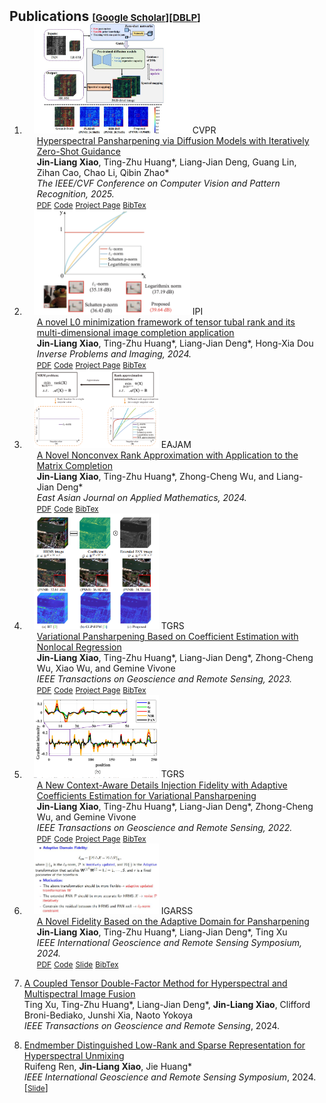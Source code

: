 
<h2 id="publications" style="margin: 2px 0px -15px;">Publications <temp style="font-size:15px;">[</temp><a href="https://scholar.google.com.hk/citations?user=g5xlNmkAAAAJ&hl=zh-CN&oi=sra" target="_blank" style="font-size:15px;">Google Scholar</a><temp style="font-size:15px;">]</temp><temp style="font-size:15px;">[</temp><a href="https://dblp.org/pid/318/0717.html" target="_blank" style="font-size:15px;">DBLP</a><temp style="font-size:15px;">]</temp></h2>

<div class="publications">
<ol class="bibliography">






<li>
<div class="pub-row">
  <div class="col-sm-3 abbr" style="position: relative;padding-right: 15px;padding-left: 15px;">
    <img src="assets/img/cvpr25.jpg" width="250px" class="teaser img-fluid z-depth-1" style="width=100%">
            <abbr class="badge">CVPR</abbr>
  </div>
  <div class="col-sm-9" style="position: relative;padding-right: 15px;padding-left: 20px;">
      <div class="title"><a href="">Hyperspectral Pansharpening via Diffusion Models with Iteratively Zero-Shot Guidance</a></div>
      <div class="author"><strong>Jin-Liang Xiao</strong>, Ting-Zhu Huang*, Liang-Jian Deng, Guang Lin, Zihan Cao, Chao Li, Qibin Zhao*</div>
      <div class="periodical"><em>The IEEE/CVF Conference on Computer Vision and Pattern Recognition, 2025.</em>
      </div>
    <div class="links">
      <a href="" class="btn btn-sm z-depth-0" role="button" target="_blank" style="font-size:12px;">PDF</a>
      <a href="https://github.com/Jin-liangXiao/DM-zs" class="btn btn-sm z-depth-0" role="button" target="_blank" style="font-size:12px;">Code</a>
      <a href="" style="font-size:12px;">Project Page</a>
      <a href="" class="btn btn-sm z-depth-0" role="button" target="_blank" style="font-size:12px;">BibTex</a> 
    </div>
  </div>
</div>
</li>













<li>
<div class="pub-row">
  <div class="col-sm-3 abbr" style="position: relative;padding-right: 15px;padding-left: 15px;">
    <img src="assets/img/IPI_1.png" width="250px" class="teaser img-fluid z-depth-1" style="width=100%">
            <abbr class="badge">IPI</abbr>
  </div>
  <div class="col-sm-9" style="position: relative;padding-right: 15px;padding-left: 20px;">
      <div class="title"><a href="https://www.aimsciences.org/article/doi/10.3934/ipi.2024018">A novel L0 minimization framework of tensor tubal rank and its multi-dimensional image completion application</a></div>
      <div class="author"><strong>Jin-Liang Xiao</strong>, Ting-Zhu Huang*, Liang-Jian Deng*, Hong-Xia Dou</div>
      <div class="periodical"><em>Inverse Problems and Imaging, 2024.</em>
      </div>
    <div class="links">
      <a href="assets/PDF/2024ipi.pdf" class="btn btn-sm z-depth-0" role="button" target="_blank" style="font-size:12px;">PDF</a>
      <a href="https://github.com/Jin-liangXiao/L0-TC" class="btn btn-sm z-depth-0" role="button" target="_blank" style="font-size:12px;">Code</a>
      <a href="" style="font-size:12px;">Project Page</a>
      <a href="https://github.com/Jin-liangXiao/Jin-liangXiao.github.io/blob/main/assets/img/IPI-bib.txt" class="btn btn-sm z-depth-0" role="button" target="_blank" style="font-size:12px;">BibTex</a> 
    </div>
  </div>
</div>
</li>



<li>
<div class="pub-row">
  <div class="col-sm-3 abbr" style="position: relative;padding-right: 15px;padding-left: 15px;">
    <img src="assets/img/eajam_tfr.png" width="200px" class="teaser img-fluid z-depth-1" style="width=100%">
            <abbr class="badge">EAJAM</abbr>
  </div>
  <div class="col-sm-9" style="position: relative;padding-right: 15px;padding-left: 20px;">
      <div class="title"><a href="https://ieeexplore.ieee.org/document/9721243">A Novel Nonconvex Rank Approximation with Application to the Matrix Completion</a></div>
      <div class="author"><strong>Jin-Liang Xiao</strong>, Ting-Zhu Huang*, Zhong-Cheng Wu, and Liang-Jian Deng*</div>
      <div class="periodical"><em>East Asian Journal on Applied Mathematics, 2024.</em>
      </div>
    <div class="links">
      <a href="assets/PDF/2022CDIF.pdf" class="btn btn-sm z-depth-0" role="button" target="_blank" style="font-size:12px;">PDF</a>
      <a href="https://github.com/Jin-liangXiao/TFR_code" class="btn btn-sm z-depth-0" role="button" target="_blank" style="font-size:12px;">Code</a>
      <a href="https://dblp.org/rec/journals/tgrs/XiaoHDWV22.html?view=bibtex&param=0" class="btn btn-sm z-depth-0" role="button" target="_blank" style="font-size:12px;">BibTex</a> 
    </div>
  </div>
</div>
</li>



<li>
<div class="pub-row">
  <div class="col-sm-3 abbr" style="position: relative;padding-right: 15px;padding-left: 15px;">
    <img src="assets/img/sfnlr.png" width="200px" class="teaser img-fluid z-depth-1" style="width=100;height=30%">
            <abbr class="badge">TGRS</abbr>
  </div>
  <div class="col-sm-9" style="position: relative;padding-right: 15px;padding-left: 20px;">
      <div class="title"><a href="https://ieeexplore.ieee.org/document/10218368">Variational Pansharpening Based on Coefficient Estimation with Nonlocal Regression</a></div>
      <div class="author"><strong>Jin-Liang Xiao</strong>, Ting-Zhu Huang*, Liang-Jian Deng*, Zhong-Cheng Wu, Xiao Wu, and Gemine Vivone</div>
      <div class="periodical"><em>IEEE Transactions on Geoscience and Remote Sensing, 2023.</em>
      </div>
    <div class="links">
      <a href="assets/PDF/2023SFNLR.pdf" class="btn btn-sm z-depth-0" role="button" target="_blank" style="font-size:12px;">PDF</a>
      <a href="https://github.com/Jin-liangXiao/SFNLR" class="btn btn-sm z-depth-0" role="button" target="_blank" style="font-size:12px;">Code</a>
      <a href="" style="font-size:12px;">Project Page</a>
      <a href="https://dblp.org/rec/journals/tgrs/XiaoHDWWV23.html?view=bibtex" class="btn btn-sm z-depth-0" role="button" target="_blank" style="font-size:12px;">BibTex</a> 
    </div>
  </div>
</div>
</li>






<li>
<div class="pub-row">
  <div class="col-sm-3 abbr" style="position: relative;padding-right: 15px;padding-left: 15px;">
    <img src="assets/img/cdif3.png" width="200px" class="teaser img-fluid z-depth-1" style="width=100;height=30%">
            <abbr class="badge">TGRS</abbr>
  </div>
  <div class="col-sm-9" style="position: relative;padding-right: 15px;padding-left: 20px;">
      <div class="title"><a href="https://ieeexplore.ieee.org/document/9721243">A New Context-Aware Details Injection Fidelity with Adaptive Coefficients Estimation for Variational Pansharpening</a></div>
      <div class="author"><strong>Jin-Liang Xiao</strong>, Ting-Zhu Huang*, Liang-Jian Deng*, Zhong-Cheng Wu, and Gemine Vivone</div>
      <div class="periodical"><em>IEEE Transactions on Geoscience and Remote Sensing, 2022.</em>
      </div>
    <div class="links">
      <a href="assets/PDF/2022CDIF.pdf" class="btn btn-sm z-depth-0" role="button" target="_blank" style="font-size:12px;">PDF</a>
      <a href="https://github.com/liangjiandeng/CDIF" class="btn btn-sm z-depth-0" role="button" target="_blank" style="font-size:12px;">Code</a>
      <a href="" style="font-size:12px;">Project Page</a>
      <a href="https://dblp.org/rec/journals/tgrs/XiaoHDWV22.html?view=bibtex&param=0" class="btn btn-sm z-depth-0" role="button" target="_blank" style="font-size:12px;">BibTex</a> 
    </div>
  </div>
</div>
</li>









<li>
<div class="pub-row">
  <div class="col-sm-3 abbr" style="position: relative;padding-right: 15px;padding-left: 15px;">
    <img src="assets/img/igarss24.jpg" width="200px" class="teaser img-fluid z-depth-1" style="width=100;height=30%">
            <abbr class="badge">IGARSS</abbr>
  </div>
  <div class="col-sm-9" style="position: relative;padding-right: 15px;padding-left: 20px;">
      <div class="title"><a href="https://ieeexplore.ieee.org/abstract/document/10642508">A Novel Fidelity Based on the Adaptive Domain for Pansharpening</a></div>
      <div class="author"><strong>Jin-Liang Xiao</strong>, Ting-Zhu Huang*, Liang-Jian Deng*, Ting Xu</div>
      <div class="periodical"><em>IEEE International Geoscience and Remote Sensing Symposium, 2024.</em>
      </div>
    <div class="links">
      <a href="assets/PDF/igarss-24.pdf" class="btn btn-sm z-depth-0" role="button" target="_blank" style="font-size:12px;">PDF</a>
      <a href="" class="btn btn-sm z-depth-0" role="button" target="_blank" style="font-size:12px;">Code</a>
      <a href="assets/PDF/pan_igarss.pdf" style="font-size:12px;">Slide</a>
      <a href="https://dblp.org/rec/conf/igarss/XiaoHDX24.html?view=bibtex" class="btn btn-sm z-depth-0" role="button" target="_blank" style="font-size:12px;">BibTex</a> 
    </div>
  </div>
</div>
</li>









  <li>
    <p><a href="https://ieeexplore.ieee.org/stamp/stamp.jsp?tp=&arnumber=10500430">A Coupled Tensor Double-Factor Method for
Hyperspectral and Multispectral Image Fusion</a> <br />
Ting Xu, Ting-Zhu Huang*, Liang-Jian Deng*, <strong>Jin-Liang Xiao</strong>, Clifford Broni-Bediako, Junshi Xia, Naoto Yokoya <br />
<em>IEEE Transactions on Geoscience and Remote Sensing</em>, 2024. </p>
  </li>


  <li>
    <p><a href="https://ieeexplore.ieee.org/abstract/document/10641266">Endmember Distinguished Low-Rank and Sparse Representation for Hyperspectral Unmixing</a> <br />
Ruifeng Ren, <strong>Jin-Liang Xiao</strong>, Jie Huang* <br />
<em>IEEE International Geoscience and Remote Sensing Symposium</em>, 2024. 
    [<a href="assets/PDF/EDLSpRU.pdf" class="btn btn-sm z-depth-0" role="button" target="_blank" style="font-size:12px;">Slide</a>]
    </p>
  </li>







<br>


</ol>
</div>
